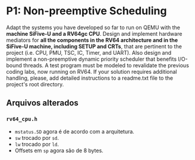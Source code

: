 # P1: Non-preemptive Scheduling

Adapt the systems you have developed so far to run on QEMU with the **machine SiFive-U and a RV64gc CPU**. 
Design and implement hardware mediators for **all the components in the RV64 architecture and in the SiFive-U machine, including SETUP and CRTs**, that are pertinent to the project (i.e. CPU, PMU, TSC, IC, Timer, and UART).
Also design and implement a non-preemptive dynamic priority scheduler that benefits I/O-bound threads.
A test program must be modeled to revalidate the previous coding labs, now running on RV64.
If your solution requires additional handling, please, add detailed instructions to a readme.txt file to the project's root directory.

## Arquivos alterados

### `rv64_cpu.h`

- `mstatus.SD` agora é de acordo com a arquitetura.
- `sw` trocado por `sd`.
- `lw` trocado por `ld`.
- Offsets em `sp` agora são de 8 bytes.

